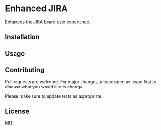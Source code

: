 # Enhanced JIRA

Enhances the JIRA board user experience.

<!-- WIP -->

## Installation

<!-- WIP -->

## Usage

<!-- WIP -->

## Contributing

Pull requests are welcome. For major changes, please open an issue first to discuss what you would like to change.

Please make sure to update tests as appropriate.

## License

[MIT](https://choosealicense.com/licenses/mit/)
